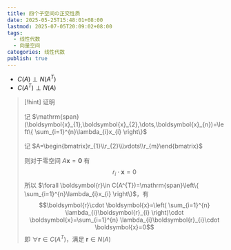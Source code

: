 ```yaml
---
title: 四个子空间の正交性质
date: 2025-05-25T15:48:01+08:00
lastmod: 2025-07-05T20:09:02+08:00
tags:
  - 线性代数
  - 向量空间
categories: 线性代数
publish: true
---
```


- $C(A)\perp N(A^{T})$
- $C(A^{T})\perp N(A)$

> [!hint] 证明
>
> 记 $\mathrm{span}(\boldsymbol{x}_{1},\boldsymbol{x}_{2},\dots,\boldsymbol{x}_{n})=\left\{ \sum_{i=1}^{n}\lambda_{i}x_{i} \right\}$
>
> 记 $A=\begin{bmatrix}r_{1}\\r_{2}\\\vdots\\r_{m}\end{bmatrix}$
>
> 则对于零空间 $A\boldsymbol{x}=\boldsymbol{0}$ 有 $$r_{i}\cdot\boldsymbol{x}=0$$
> 所以 $\forall \boldsymbol{r}\in C(A^{T})=\mathrm{span}\left\{ \sum_{i=1}^{n}\lambda_{i}x_{i} \right\}$，有 $$\boldsymbol{r}\cdot \boldsymbol{x}=\left( \sum_{i=1}^{n} \lambda_{i}\boldsymbol{r}_{i} \right)\cdot \boldsymbol{x}=\sum_{i=1}^{n} \lambda_{i}\boldsymbol{r}_{i}\cdot \boldsymbol{x}=0$$
> 即 $\forall \boldsymbol{r}\in C(A^{T})$，满足 $\boldsymbol{r}\in N(A)$
